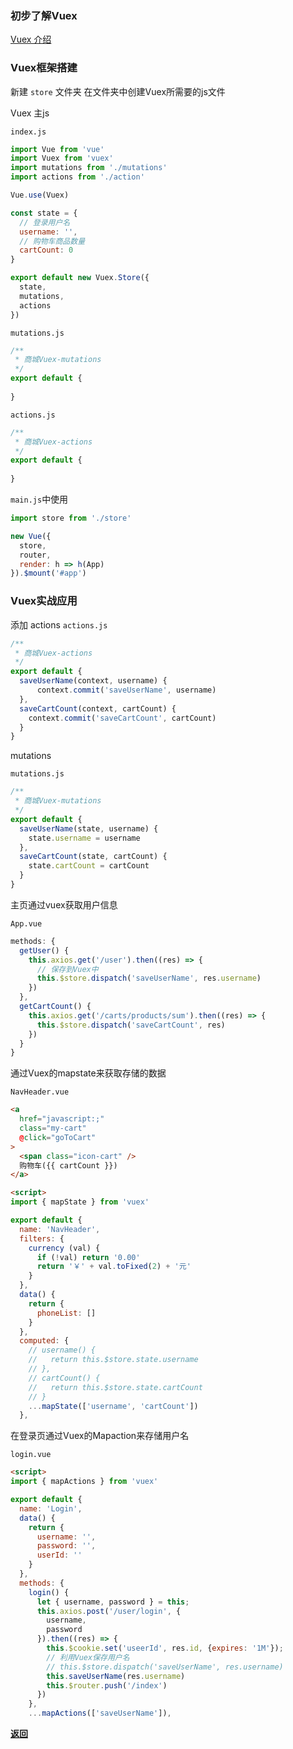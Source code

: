 ### 初步了解Vuex

[Vuex 介绍](https://vuex.vuejs.org/zh/)

### Vuex框架搭建

新建 ``store`` 文件夹 在文件夹中创建Vuex所需要的js文件

Vuex 主js

``index.js``
```js
import Vue from 'vue'
import Vuex from 'vuex'
import mutations from './mutations'
import actions from './action'

Vue.use(Vuex)

const state = {
  // 登录用户名
  username: '',
  // 购物车商品数量
  cartCount: 0
}

export default new Vuex.Store({
  state,
  mutations,
  actions
})
```

``mutations.js``
```js
/**
 * 商城Vuex-mutations
 */
export default {
  
}
```

``actions.js``
```js
/**
 * 商城Vuex-actions
 */
export default {
  
}
```

``main.js``中使用
```js
import store from './store'

new Vue({
  store,
  router,
  render: h => h(App)
}).$mount('#app')
```

### Vuex实战应用

添加 actions
``actions.js``
```js
/**
 * 商城Vuex-actions
 */
export default {
  saveUserName(context, username) {
      context.commit('saveUserName', username)
  },
  saveCartCount(context, cartCount) {
    context.commit('saveCartCount', cartCount)
  }
}
```

mutations

``mutations.js``
```js
/**
 * 商城Vuex-mutations
 */
export default {
  saveUserName(state, username) {
    state.username = username
  },
  saveCartCount(state, cartCount) {
    state.cartCount = cartCount
  }
}
```

主页通过vuex获取用户信息

``App.vue``
```js
methods: {
  getUser() {
    this.axios.get('/user').then((res) => {
      // 保存到Vuex中
      this.$store.dispatch('saveUserName', res.username)
    })
  },
  getCartCount() {
    this.axios.get('/carts/products/sum').then((res) => {
      this.$store.dispatch('saveCartCount', res)
    })
  }
}
```

通过Vuex的mapstate来获取存储的数据

``NavHeader.vue``
```html
<a 
  href="javascript:;" 
  class="my-cart"
  @click="goToCart"
>
  <span class="icon-cart" />
  购物车({{ cartCount }})
</a>

<script>
import { mapState } from 'vuex'

export default {
  name: 'NavHeader',
  filters: {
    currency (val) {
      if (!val) return '0.00'
      return '￥' + val.toFixed(2) + '元'
    }
  },
  data() {
    return {
      phoneList: []
    }
  },
  computed: {
    // username() {
    //   return this.$store.state.username
    // },
    // cartCount() {
    //   return this.$store.state.cartCount
    // }
    ...mapState(['username', 'cartCount'])
  },
```

在登录页通过Vuex的Mapaction来存储用户名

``login.vue``
```html
<script>
import { mapActions } from 'vuex'

export default {
  name: 'Login',
  data() {
    return {
      username: '',
      password: '',
      userId: ''
    }
  },
  methods: {
    login() {
      let { username, password } = this;
      this.axios.post('/user/login', {
        username,
        password
      }).then((res) => {
        this.$cookie.set('useerId', res.id, {expires: '1M'});
        // 利用Vuex保存用户名
        // this.$store.dispatch('saveUserName', res.username)
        this.saveUserName(res.username)
        this.$router.push('/index')
      })
    },
    ...mapActions(['saveUserName']),
```

**[返回](https://github.com/AhogeK/mimall-web)**